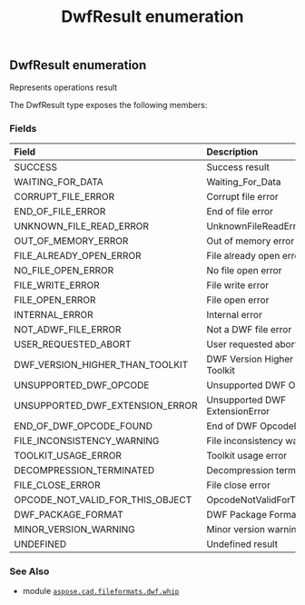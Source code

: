 ﻿---
title: DwfResult enumeration
second_title: Aspose.CAD for Python via .NET API References
description: 
type: docs
weight: 10
url: /python-net/aspose.cad.fileformats.dwf.whip/dwfresult/
is_root: false
---

## DwfResult enumeration

Represents operations result



The DwfResult type exposes the following members:

### Fields
| Field | Description |
| :- | :- |
| SUCCESS | Success result |
| WAITING_FOR_DATA | Waiting_For_Data |
| CORRUPT_FILE_ERROR | Corrupt file error |
| END_OF_FILE_ERROR | End of file error |
| UNKNOWN_FILE_READ_ERROR | UnknownFileReadError |
| OUT_OF_MEMORY_ERROR | Out of memory error |
| FILE_ALREADY_OPEN_ERROR | File already open error |
| NO_FILE_OPEN_ERROR | No file open error |
| FILE_WRITE_ERROR | File write error |
| FILE_OPEN_ERROR | File open error |
| INTERNAL_ERROR | Internal error |
| NOT_ADWF_FILE_ERROR | Not a DWF file error |
| USER_REQUESTED_ABORT | User requested abort |
| DWF_VERSION_HIGHER_THAN_TOOLKIT | DWF Version Higher Than Toolkit |
| UNSUPPORTED_DWF_OPCODE | Unsupported DWF Opcode |
| UNSUPPORTED_DWF_EXTENSION_ERROR | Unsupported DWF ExtensionError |
| END_OF_DWF_OPCODE_FOUND | End of DWF OpcodeFound |
| FILE_INCONSISTENCY_WARNING | File inconsistency warning |
| TOOLKIT_USAGE_ERROR | Toolkit usage error |
| DECOMPRESSION_TERMINATED | Decompression terminated |
| FILE_CLOSE_ERROR | File close error |
| OPCODE_NOT_VALID_FOR_THIS_OBJECT | OpcodeNotValidForThisObject |
| DWF_PACKAGE_FORMAT | DWF Package Format |
| MINOR_VERSION_WARNING | Minor version warning |
| UNDEFINED | Undefined result |



### See Also
* module [`aspose.cad.fileformats.dwf.whip`](..)
